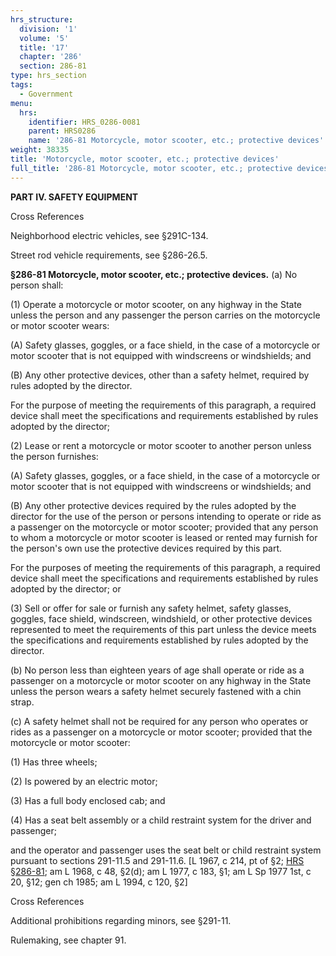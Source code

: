```yaml
---
hrs_structure:
  division: '1'
  volume: '5'
  title: '17'
  chapter: '286'
  section: 286-81
type: hrs_section
tags:
  - Government
menu:
  hrs:
    identifier: HRS_0286-0081
    parent: HRS0286
    name: '286-81 Motorcycle, motor scooter, etc.; protective devices'
weight: 38335
title: 'Motorcycle, motor scooter, etc.; protective devices'
full_title: '286-81 Motorcycle, motor scooter, etc.; protective devices'
---
```

**PART IV. SAFETY EQUIPMENT**

Cross References

Neighborhood electric vehicles, see §291C-134.

Street rod vehicle requirements, see §286-26.5.

**§286-81 Motorcycle, motor scooter, etc.; protective devices.** (a) No person shall:

(1) Operate a motorcycle or motor scooter, on any highway in the State unless the person and any passenger the person carries on the motorcycle or motor scooter wears:

(A) Safety glasses, goggles, or a face shield, in the case of a motorcycle or motor scooter that is not equipped with windscreens or windshields; and

(B) Any other protective devices, other than a safety helmet, required by rules adopted by the director.

For the purpose of meeting the requirements of this paragraph, a required device shall meet the specifications and requirements established by rules adopted by the director;

(2) Lease or rent a motorcycle or motor scooter to another person unless the person furnishes:

(A) Safety glasses, goggles, or a face shield, in the case of a motorcycle or motor scooter that is not equipped with windscreens or windshields; and

(B) Any other protective devices required by the rules adopted by the director for the use of the person or persons intending to operate or ride as a passenger on the motorcycle or motor scooter; provided that any person to whom a motorcycle or motor scooter is leased or rented may furnish for the person's own use the protective devices required by this part.

For the purposes of meeting the requirements of this paragraph, a required device shall meet the specifications and requirements established by rules adopted by the director; or

(3) Sell or offer for sale or furnish any safety helmet, safety glasses, goggles, face shield, windscreen, windshield, or other protective devices represented to meet the requirements of this part unless the device meets the specifications and requirements established by rules adopted by the director.

(b) No person less than eighteen years of age shall operate or ride as a passenger on a motorcycle or motor scooter on any highway in the State unless the person wears a safety helmet securely fastened with a chin strap.

(c) A safety helmet shall not be required for any person who operates or rides as a passenger on a motorcycle or motor scooter; provided that the motorcycle or motor scooter:

(1) Has three wheels;

(2) Is powered by an electric motor;

(3) Has a full body enclosed cab; and

(4) Has a seat belt assembly or a child restraint system for the driver and passenger;

and the operator and passenger uses the seat belt or child restraint system pursuant to sections 291-11.5 and 291-11.6\. [L 1967, c 214, pt of §2; [HRS §286-81](/title-17/chapter-286/section-286-81/); am L 1968, c 48, §2(d); am L 1977, c 183, §1; am L Sp 1977 1st, c 20, §12; gen ch 1985; am L 1994, c 120, §2]

Cross References

Additional prohibitions regarding minors, see §291-11.

Rulemaking, see chapter 91.